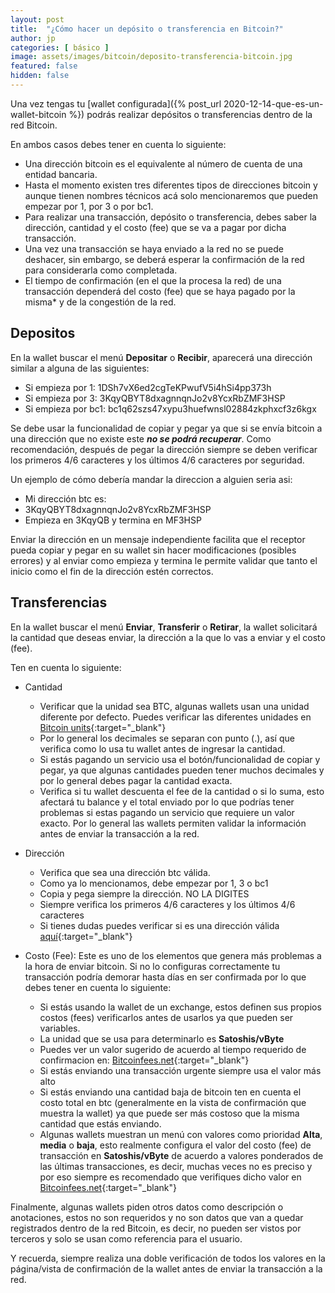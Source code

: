 ```yaml
---
layout: post
title:  "¿Cómo hacer un depósito o transferencia en Bitcoin?"
author: jp
categories: [ básico ]
image: assets/images/bitcoin/deposito-transferencia-bitcoin.jpg
featured: false
hidden: false
---
```


Una vez tengas tu [wallet configurada]({% post_url 2020-12-14-que-es-un-wallet-bitcoin %}) podrás realizar depósitos o transferencias dentro de la red Bitcoin.

En ambos casos debes tener en cuenta lo siguiente:
- Una dirección bitcoin es el equivalente al número de cuenta de una entidad bancaria.
- Hasta el momento existen tres diferentes tipos de direcciones bitcoin y aunque tienen nombres técnicos acá solo mencionaremos que pueden empezar por 1, por 3 o por bc1.
- Para realizar una transacción, depósito o transferencia, debes saber la dirección, cantidad y el costo (fee) que se va a pagar por dicha transacción.
- Una vez una transacción se haya enviado a la red no se puede deshacer, sin embargo, se deberá esperar la confirmación de la red para considerarla como completada.
- El tiempo de confirmación (en el que la procesa la red) de una transacción dependerá del costo (fee) que se haya pagado por la misma* y de la congestión de la red.

## Depositos

En la wallet buscar el menú **Depositar** o **Recibir**, aparecerá una dirección similar a alguna de las siguientes:

-   Si empieza por 1: 1DSh7vX6ed2cgTeKPwufV5i4hSi4pp373h
-   Si empieza por 3: 3KqyQBYT8dxagnnqnJo2v8YcxRbZMF3HSP
-   Si empieza por bc1: bc1q62szs47xypu3huefwnsl02884zkphxcf3z6kgx

Se debe usar la funcionalidad de copiar y pegar ya que si se envía bitcoin a una dirección que no existe este ***no se podrá recuperar***. Como recomendación, después de pegar la dirección siempre se deben verificar los primeros 4/6 caracteres y los últimos 4/6 caracteres por seguridad.

Un ejemplo de cómo debería mandar la direccion a alguien seria asi:

-   Mi dirección btc es:
-   3KqyQBYT8dxagnnqnJo2v8YcxRbZMF3HSP
-   Empieza en 3KqyQB y termina en MF3HSP

Enviar la dirección en un mensaje independiente facilita que el receptor pueda copiar y pegar en su wallet sin hacer modificaciones (posibles errores) y al enviar como empieza y termina le permite validar que tanto el inicio como el fin de la dirección estén correctos.


## Transferencias

En la wallet buscar el menú **Enviar**, **Transferir** o **Retirar**, la wallet solicitará la cantidad que deseas enviar, la dirección a la que lo vas a enviar y el costo (fee).

Ten en cuenta lo siguiente:

- Cantidad
  - Verificar que la unidad sea BTC, algunas wallets usan una unidad diferente por defecto. Puedes verificar las diferentes unidades en [Bitcoin units](https://en.bitcoin.it/wiki/Units){:target="_blank"}
  - Por lo general los decimales se separan con punto (.), así que verifica como lo usa tu wallet antes de ingresar la cantidad.
  - Si estás pagando un servicio usa el botón/funcionalidad de copiar y pegar, ya que algunas cantidades pueden tener muchos decimales y por lo general debes pagar la cantidad exacta.
  - Verifica si tu wallet descuenta el fee de la cantidad o si lo suma, esto afectará tu balance y el total enviado por lo que podrías tener problemas si estas pagando un servicio que requiere un valor exacto. Por lo general las wallets permiten validar la información antes de enviar la transacción a la red.

- Dirección
  - Verifica que sea una dirección btc válida.
  - Como ya lo mencionamos, debe empezar por 1, 3 o bc1
  - Copia y pega siempre la dirección. NO LA DIGITES
  - Siempre verifica los primeros 4/6 caracteres y los últimos 4/6 caracteres
  - Si tienes dudas puedes verificar si es una dirección válida [aquí](https://awebanalysis.com/en/bitcoin-address-validate/){:target="_blank"}

- Costo (Fee): Este es uno de los elementos que genera más problemas a la hora de enviar bitcoin. Si no lo configuras correctamente tu transacción podría demorar hasta días en ser confirmada por lo que debes tener en cuenta lo siguiente:

  - Si estás usando la wallet de un exchange, estos definen sus propios costos (fees) verificarlos antes de usarlos ya que pueden ser variables.
  - La unidad que se usa para determinarlo es **Satoshis/vByte**
  - Puedes ver un valor sugerido de acuerdo al tiempo requerido de confirmacion en: [Bitcoinfees.net](https://bitcoinfees.net/){:target="_blank"}
  - Si estás enviando una transacción urgente siempre usa el valor más alto
  - Si estás enviando una cantidad baja de bitcoin ten en cuenta el costo total en btc (generalmente en la vista de confirmación que muestra la wallet) ya que puede ser más costoso que la misma cantidad que estás enviando.
  - Algunas wallets muestran un menú con valores como prioridad **Alta**, **media** o **baja**, esto realmente configura el valor del costo (fee) de transacción en **Satoshis/vByte** de acuerdo a valores ponderados de las últimas transacciones, es decir, muchas veces no es preciso y por eso siempre es recomendado que verifiques dicho valor en [Bitcoinfees.net](https://bitcoinfees.net/){:target="_blank"}

Finalmente, algunas wallets piden otros datos como descripción o anotaciones, estos no son requeridos y no son datos que van a quedar registrados dentro de la red Bitcoin, es decir, no pueden ser vistos por terceros y solo se usan como referencia para el usuario.

Y recuerda, siempre realiza una doble verificación de todos los valores en la página/vista de confirmación de la wallet antes de enviar la transacción a la red.

